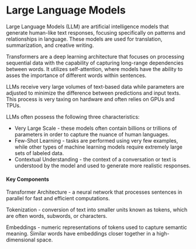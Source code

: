 # Large Language Models

Large Language Models (LLM) are artificial intelligence models that generate human-like text responses, focusing specifically on patterns and relationships in language. These models are used for translation, summarization, and creative writing.

Transformers are a deep learning architecture that focuses on processing sequential data with the capability of capturing long-range dependencies between words. It utilizes self-attention, where models have the ability to asses the importance of different words within sentences.

LLMs receive very large volumes of text-based data while parameters are adjusted to minimize the difference between predictions and input texts. This process is very taxing on hardware and often relies on GPUs and TPUs.  

LLMs often possess the following three characteristics:

- Very Large Scale - these models often contain billions or trillions of parameters in order to capture the nuance of human languages.
- Few-Shot Learning - tasks are performed using very few examples, while other types of machine learning models require extremely large sets of labeled data.
- Contextual Understanding - the context of a conversation or text is understood by the model and used to generate more realistic responses.

#### Key Components

Transformer Architecture - a neural network that processes sentences in parallel for fast and efficient computations.

Tokenization - conversion of text into smaller units known as tokens, which are often words, subwords, or characters.

Embeddings - numeric representations of tokens used to capture semantic meaning. Similar words have embeddings closer together in a high-dimensional space.

